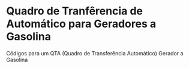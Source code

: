 # Quadro de Tranfêrencia de Automático para Geradores a Gasolina #
Códigos para um QTA (Quadro de Transferência Automático) Gerador a Gasolina
